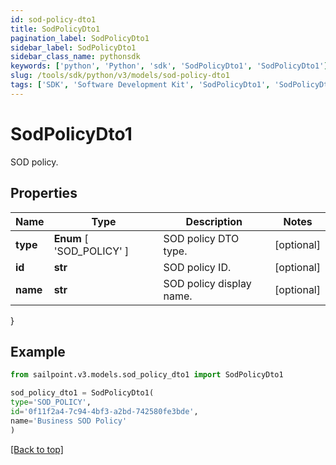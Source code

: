 ```yaml
---
id: sod-policy-dto1
title: SodPolicyDto1
pagination_label: SodPolicyDto1
sidebar_label: SodPolicyDto1
sidebar_class_name: pythonsdk
keywords: ['python', 'Python', 'sdk', 'SodPolicyDto1', 'SodPolicyDto1'] 
slug: /tools/sdk/python/v3/models/sod-policy-dto1
tags: ['SDK', 'Software Development Kit', 'SodPolicyDto1', 'SodPolicyDto1']
---
```


# SodPolicyDto1

SOD policy.

## Properties

Name | Type | Description | Notes
------------ | ------------- | ------------- | -------------
**type** |  **Enum** [  'SOD_POLICY' ] | SOD policy DTO type. | [optional] 
**id** | **str** | SOD policy ID. | [optional] 
**name** | **str** | SOD policy display name. | [optional] 
}

## Example

```python
from sailpoint.v3.models.sod_policy_dto1 import SodPolicyDto1

sod_policy_dto1 = SodPolicyDto1(
type='SOD_POLICY',
id='0f11f2a4-7c94-4bf3-a2bd-742580fe3bde',
name='Business SOD Policy'
)

```
[[Back to top]](#) 

